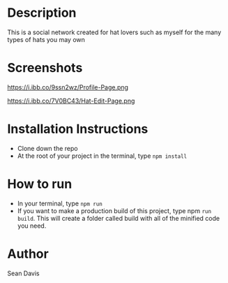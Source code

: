 # Description

This is a social network created for hat lovers such as myself for the many types of hats you may own

# Screenshots

https://i.ibb.co/9ssn2wz/Profile-Page.png

https://i.ibb.co/7V0BC43/Hat-Edit-Page.png



# Installation Instructions

* Clone down the repo
* At the root of your project in the terminal, type `npm install`

# How to run

* In your terminal, type `npm run`
* If you want to make a production build of this project, type npm `run build`. This will create a folder called build with all of the minified code you need.

# Author

Sean Davis

